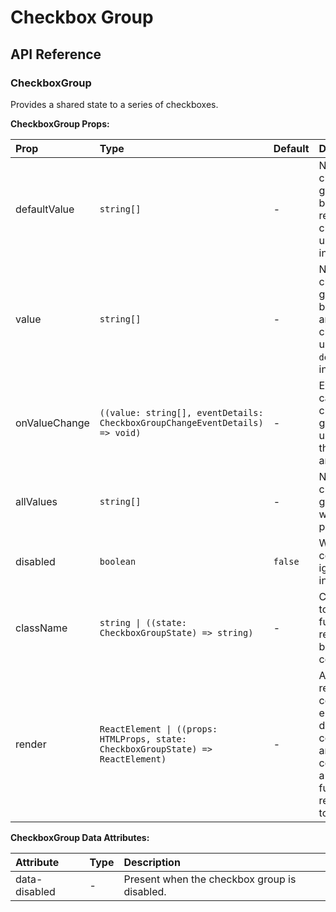 # Checkbox Group

[//]: types.ts '<-- Autogenerated By (do not edit the following markdown directly)'

## API Reference

### CheckboxGroup

Provides a shared state to a series of checkboxes.

**CheckboxGroup Props:**

| Prop          | Type                                                                              | Default | Description                                                                                                                                                                              |
| :------------ | :-------------------------------------------------------------------------------- | :------ | :--------------------------------------------------------------------------------------------------------------------------------------------------------------------------------------- |
| defaultValue  | `string[]`                                                                        | -       | Names of the checkboxes in the group that should be initially ticked.To render a controlled checkbox group, use the `value` prop instead.                                                |
| value         | `string[]`                                                                        | -       | Names of the checkboxes in the group that should be ticked.To render an uncontrolled checkbox group, use the `defaultValue` prop instead.                                                |
| onValueChange | `((value: string[], eventDetails: CheckboxGroupChangeEventDetails) => void)`      | -       | Event handler called when a checkbox in the group is ticked or unticked. Provides the new value as an argument.                                                                          |
| allValues     | `string[]`                                                                        | -       | Names of all checkboxes in the group. Use this when creating a parent checkbox.                                                                                                          |
| disabled      | `boolean`                                                                         | `false` | Whether the component should ignore user interaction.                                                                                                                                    |
| className     | `string \| ((state: CheckboxGroupState) => string)`                               | -       | CSS class applied to the element, or a function that returns a class based on the component’s state.                                                                                     |
| render        | `ReactElement \| ((props: HTMLProps, state: CheckboxGroupState) => ReactElement)` | -       | Allows you to replace the component’s HTML element with a different tag, or compose it with another component.Accepts a `ReactElement` or a function that returns the element to render. |

**CheckboxGroup Data Attributes:**

| Attribute     | Type | Description                                  |
| :------------ | :--- | :------------------------------------------- |
| data-disabled | -    | Present when the checkbox group is disabled. |

